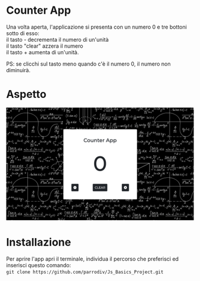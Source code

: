 # Counter App
Una volta aperta, l'applicazione si presenta con un numero 0 e tre bottoni sotto di esso:<br>
il tasto - decrementa il numero di un'unità<br>
il tasto "clear" azzera il numero<br>
il tasto + aumenta di un'unità.

PS: se clicchi sul tasto meno quando c'è il numero 0, il numero non diminuirà.

# Aspetto
<div align='center'>
<img src='img/schermata_counter_app.png' width='600' height= 'auto'>
</div>

# Installazione
Per aprire l'app apri il terminale, individua il percorso che preferisci  ed inserisci questo comando: <br>
`git clone https://github.com/parrodiv/Js_Basics_Project.git`
